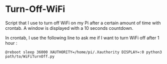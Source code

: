 # Turn-Off-WiFi
Script that I use to turn off WiFi on my Pi after a certain amount of time with crontab. A window is displayed with a 10 seconds countdown.

In crontab, I use the following line to ask me if I want to turn WiFi off after 1 hour : 
```
@reboot sleep 36000 XAUTHORITY=/home/pi/.Xauthority DISPLAY=:0 python3 path/to/WiFiTurnOff.py
